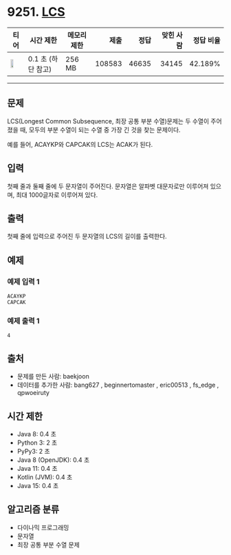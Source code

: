 # 9251. [LCS](https://www.acmicpc.net/problem/9251)

| 티어 | 시간 제한 | 메모리 제한 | 제출 | 정답 | 맞힌 사람 | 정답 비율 |
|---|---|---|---:|---:|---:|---:|
| <img src="https://static.solved.ac/tier_small/11.svg" width="50%" /> | 0.1 초  (하단 참고) | 256 MB | 108583 | 46635 | 34145 | 42.189% |

---

## 문제

LCS(Longest Common Subsequence, 최장 공통 부분 수열)문제는 두 수열이 주어졌을 때, 모두의 부분 수열이 되는 수열 중 가장 긴 것을 찾는 문제이다.

예를 들어, ACAYKP와 CAPCAK의 LCS는 ACAK가 된다.

## 입력

첫째 줄과 둘째 줄에 두 문자열이 주어진다. 문자열은 알파벳 대문자로만 이루어져 있으며, 최대 1000글자로 이루어져 있다.

## 출력

첫째 줄에 입력으로 주어진 두 문자열의 LCS의 길이를 출력한다.

## 예제

### 예제 입력 1

```
ACAYKP
CAPCAK
```

### 예제 출력 1

```
4
```

## 출처

- 문제를 만든 사람: baekjoon
- 데이터를 추가한 사람: bang627 , beginnertomaster , eric00513 , fs_edge , qpwoeiruty

## 시간 제한

- Java 8: 0.4 초
- Python 3: 2 초
- PyPy3: 2 초
- Java 8 (OpenJDK): 0.4 초
- Java 11: 0.4 초
- Kotlin (JVM): 0.4 초
- Java 15: 0.4 초

## 알고리즘 분류

- 다이나믹 프로그래밍
- 문자열
- 최장 공통 부분 수열 문제

